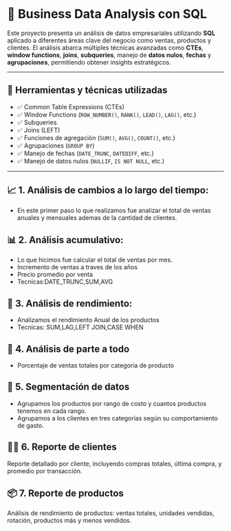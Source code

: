 # 🧠 Business Data Analysis con SQL

Este proyecto presenta un análisis de datos empresariales utilizando **SQL** aplicado a diferentes áreas clave del negocio como ventas, productos y clientes. 
El análisis abarca múltiples técnicas avanzadas como **CTEs**, **window functions**, **joins**, **subqueries**, manejo de **datos nulos**, **fechas** y **agrupaciones**, 
permitiendo obtener insights estratégicos.

---
## 📌 Herramientas y técnicas utilizadas

- ✅ Common Table Expressions (CTEs)
- ✅ Window Functions (`ROW_NUMBER()`, `RANK()`, `LEAD()`, `LAG()`, etc.)
- ✅ Subqueries.
- ✅ Joins (LEFT)
- ✅ Funciones de agregación (`SUM()`, `AVG()`, `COUNT()`, etc.)
- ✅ Agrupaciones (`GROUP BY`)
- ✅ Manejo de fechas (`DATE_TRUNC`, `DATEDIFF`, etc.)
- ✅ Manejo de datos nulos (`NULLIF`, `IS NOT NULL`, etc.)

---
## 📈 1. Análisis de cambios a lo largo del tiempo:
- En este primer paso lo que realizamos fue analizar el total de ventas anuales y mensuales ademas de la cantidad de clientes.
## 📊 2. Análisis acumulativo:
-  Lo que hicimos fue calcular el total de ventas por mes.
-  Incremento de ventas a traves de los años
-  Precio promedio por venta
- Tecnicas:DATE_TRUNC,SUM,AVG
## 🚀 3. Análisis de rendimiento:
- Analizamos el rendimiento Anual de los productos
- Tecnicas: SUM,LAG,LEFT JOIN,CASE WHEN
## 🧩 4. Análisis de parte a todo
- Porcentaje de ventas totales por categoria de producto
## 🧵 5. Segmentación de datos
- Agrupamos los productos por rango de costo y cuantos productos tenemos en cada rango.
- Agrupamos a los clientes en tres categorías según su comportamiento de gasto.
## 🧑‍💼 6. Reporte de clientes
Reporte detallado por cliente, incluyendo compras totales, última compra, y promedio por transacción.
## 📦 7. Reporte de productos
Análisis de rendimiento de productos: ventas totales, unidades vendidas, rotación, productos más y menos vendidos.



